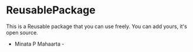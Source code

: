 # ReusablePackage

This is a Reusable package that you can use freely. 
You can add yours, it's open source.

- Minata P Mahaarta -
